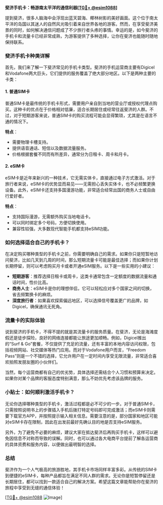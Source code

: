 **斐济手机卡：畅游南太平洋的通信利器[[TG💪+ @esim1088](https://t.me/s/esim1088)]**

提到斐济，很多人脑海中会浮现出蓝天碧海、椰林树影的美好画面。这个位于南太平洋的岛国以其迷人的自然风光吸引着来自世界各地的游客。然而，在享受斐济美景的同时，如何解决通信问题成了不少旅行者头疼的事情。幸运的是，如今斐济的手机卡和流量卡已经非常成熟，为游客提供了多种选择，让你在斐济也能随时随地保持联系。

### 斐济手机卡种类详解

首先，我们来了解一下斐济常见的手机卡类型。斐济的手机运营商主要有Digicel和Vodafone两大巨头，它们提供的服务覆盖了绝大部分地区。以下是两种主要的卡类：

#### 1. **普通SIM卡**
   普通SIM卡是最传统的手机卡形式，需要用户亲自到当地的营业厅或授权代理点购买。这种卡的优点在于价格相对低廉，适合长期居住或经常往返斐济的人群。不过，对于短期游客来说，普通SIM卡的购买流程可能会显得繁琐，尤其是在语言不通的情况下。

   **特点**：
   - 需要物理卡槽支持。
   - 提供语音通话、短信以及数据流量服务。
   - 价格根据套餐不同而有所差异，通常分为日租卡、周卡和月卡。

#### 2. **eSIM卡**
   eSIM卡是近年来新兴的一种技术，它无需实体卡，直接通过电子方式激活。对于旅行者来说，eSIM卡的优势显而易见——无需担心丢失实体卡，也不必频繁更换设备。此外，eSIM卡还支持多国漫游功能，非常适合经常出国的商务人士或自由行爱好者。

   **特点**：
   - 支持国际漫游，无需额外购买当地电话卡。
   - 可以同时绑定多个号码，方便切换使用。
   - 兼容性较强，大多数现代智能手机都支持eSIM功能。

### 如何选择适合自己的手机卡？

在决定购买哪种类型的手机卡之前，你需要明确自己的需求。如果你只是短暂地访问斐济，比如几天到几周的时间，那么短期流量卡可能是最佳选择；而如果你计划长期停留，则可以考虑购买月卡或者开通eSIM服务。以下是一些实用的小建议：

- **短期游客**：推荐选择日租卡或周卡，这类卡通常包含一定额度的数据流量和通话时间，性价比高。
- **商务人士**：eSIM卡是你的理想伴侣，它可以轻松应对多个国家之间的切换，省去频繁换卡的麻烦。
- **深度旅行者**：如果喜欢探索偏远地区，可以选择信号覆盖更广的品牌，如Digicel，确保通讯无死角。

### 流量卡的实际体验

说到斐济的手机卡，不得不提的就是其流量卡的服务质量。在斐济，无论是海滩度假还是徒步探险，良好的网络连接都能让旅途更加顺畅。例如，Digicel推出的“Surf & Go”套餐，不仅提供了充足的流量，还有丰富的本地内容访问权限，包括视频网站、社交媒体等热门应用。而对于Vodafone用户而言，“Freedom Pass”则是一个不错的选择，它允许用户在一定时间内享受无限流量，非常适合喜欢拍照发朋友圈的小伙伴们。

当然，每个运营商都有自己的优劣势，具体选择还需结合个人习惯和预算来决定。如果你对某个品牌的客服态度特别满意，那么不妨优先考虑该品牌的服务。

### 小贴士：如何顺利激活手机卡？

无论你选择哪种类型的手机卡，激活过程都是必不可少的一步。对于普通SIM卡，只需按照说明书上的步骤插入手机后拨打特定号码即可完成激活；而eSIM卡则需要下载官方APP，并按照提示输入相关信息。需要注意的是，部分国家和地区可能对eSIM卡存在限制，因此在出发前最好先确认目的地是否支持eSIM服务。

另外，为了避免不必要的麻烦，建议大家在抵达斐济后再购买手机卡，这样可以避免因信息不对称而导致的误解。同时，也可以通过各大电商平台提前了解各运营商的具体资费和服务内容，以便做出最明智的选择。

### 总结

斐济作为一个人气极高的旅游胜地，其手机卡市场同样丰富多彩。从传统的SIM卡到便捷的eSIM卡，每种产品都旨在满足不同人群的需求。无论你是短暂停留还是长期居住，都可以找到一款适合自己的解决方案。希望这篇文章能帮助你在斐济的旅程中享受到无缝的通信体验！

[[TG💪+ @esim1088](https://t.me/s/esim1088) ![Image](https://i.postimg.cc/4NQfJmqS/Snipaste-2025-05-13-00-14-12.png)]